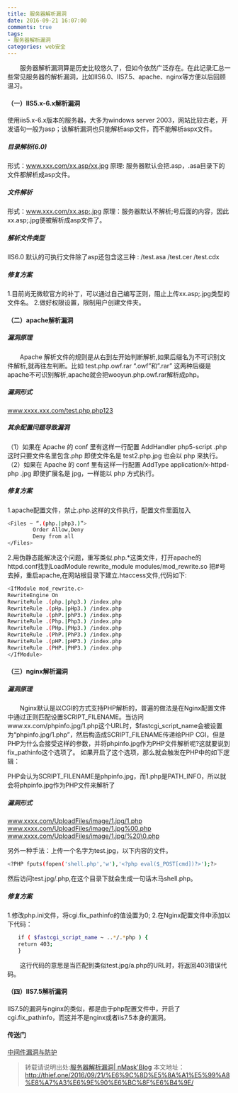 ```yaml
---
title: 服务器解析漏洞
date: 2016-09-21 16:07:00
comments: true
tags: 
- 服务器解析漏洞
categories: web安全
---
```

　　服务器解析漏洞算是历史比较悠久了，但如今依然广泛存在。在此记录汇总一些常见服务器的解析漏洞，比如IIS6.0、IIS7.5、apache、nginx等方便以后回顾温习。
<!--more-->
#### （一）IIS5.x-6.x解析漏洞
使用iis5.x-6.x版本的服务器，大多为windows server 2003，网站比较古老，开发语句一般为asp；该解析漏洞也只能解析asp文件，而不能解析aspx文件。
##### 目录解析(6.0)
形式：www.xxx.com/xx.asp/xx.jpg
原理: 服务器默认会把.asp，.asa目录下的文件都解析成asp文件。
##### 文件解析
形式：www.xxx.com/xx.asp;.jpg
原理：服务器默认不解析;号后面的内容，因此xx.asp;.jpg便被解析成asp文件了。
##### 解析文件类型
IIS6.0 默认的可执行文件除了asp还包含这三种 :
/test.asa
/test.cer
/test.cdx
##### 修复方案
1.目前尚无微软官方的补丁，可以通过自己编写正则，阻止上传xx.asp;.jpg类型的文件名。
2.做好权限设置，限制用户创建文件夹。

#### （二）apache解析漏洞
##### 漏洞原理
　　Apache 解析文件的规则是从右到左开始判断解析,如果后缀名为不可识别文件解析,就再往左判断。比如 test.php.owf.rar “.owf”和”.rar” 这两种后缀是apache不可识别解析,apache就会把wooyun.php.owf.rar解析成php。
##### 漏洞形式
www.xxxx.xxx.com/test.php.php123
##### 其余配置问题导致漏洞
（1）如果在 Apache 的 conf 里有这样一行配置 AddHandler php5-script .php 这时只要文件名里包含.php 即使文件名是 test2.php.jpg 也会以 php 来执行。
（2）如果在 Apache 的 conf 里有这样一行配置 AddType application/x-httpd-php .jpg 即使扩展名是 jpg，一样能以 php 方式执行。
##### 修复方案
1.apache配置文件，禁止.php.这样的文件执行，配置文件里面加入
```bash
<Files ~ “.(php.|php3.)”>
        Order Allow,Deny
        Deny from all
</Files>
```
2.用伪静态能解决这个问题，重写类似.php.*这类文件，打开apache的httpd.conf找到LoadModule rewrite_module modules/mod_rewrite.so
把#号去掉，重启apache,在网站根目录下建立.htaccess文件,代码如下:
```bash
<IfModule mod_rewrite.c>
RewriteEngine On
RewriteRule .(php.|php3.) /index.php
RewriteRule .(pHp.|pHp3.) /index.php
RewriteRule .(phP.|phP3.) /index.php
RewriteRule .(Php.|Php3.) /index.php
RewriteRule .(PHp.|PHp3.) /index.php
RewriteRule .(PhP.|PhP3.) /index.php
RewriteRule .(pHP.|pHP3.) /index.php
RewriteRule .(PHP.|PHP3.) /index.php
</IfModule>
```

#### （三）nginx解析漏洞
##### 漏洞原理
　　Nginx默认是以CGI的方式支持PHP解析的，普遍的做法是在Nginx配置文件中通过正则匹配设置SCRIPT_FILENAME。当访问www.xx.com/phpinfo.jpg/1.php这个URL时，$fastcgi_script_name会被设置为“phpinfo.jpg/1.php”，然后构造成SCRIPT_FILENAME传递给PHP CGI，但是PHP为什么会接受这样的参数，并将phpinfo.jpg作为PHP文件解析呢?这就要说到fix_pathinfo这个选项了。 如果开启了这个选项，那么就会触发在PHP中的如下逻辑：

PHP会认为SCRIPT_FILENAME是phpinfo.jpg，而1.php是PATH_INFO，所以就会将phpinfo.jpg作为PHP文件来解析了
##### 漏洞形式
www.xxxx.com/UploadFiles/image/1.jpg/1.php
www.xxxx.com/UploadFiles/image/1.jpg%00.php
www.xxxx.com/UploadFiles/image/1.jpg/%20\0.php

另外一种手法：上传一个名字为test.jpg，以下内容的文件。
```bash
<?PHP fputs(fopen('shell.php','w'),'<?php eval($_POST[cmd])?>');?>
```
然后访问test.jpg/.php,在这个目录下就会生成一句话木马shell.php。
##### 修复方案
1.修改php.ini文件，将cgi.fix_pathinfo的值设置为0;
2.在Nginx配置文件中添加以下代码：
```bash
　　if ( $fastcgi_script_name ~ ..*/.*php ) {
　　return 403;
　　}
```
　　这行代码的意思是当匹配到类似test.jpg/a.php的URL时，将返回403错误代码。

#### （四）IIS7.5解析漏洞

IIS7.5的漏洞与nginx的类似，都是由于php配置文件中，开启了cgi.fix_pathinfo，而这并不是nginx或者iis7.5本身的漏洞。

#### 传送门
[中间件漏洞与防护](http://thief.one/2017/05/25/1)




>转载请说明出处:[服务器解析漏洞| nMask'Blog](http://thief.one/2016/09/21/%E6%9C%8D%E5%8A%A1%E5%99%A8%E8%A7%A3%E6%9E%90%E6%BC%8F%E6%B4%9E/)
本文地址：
http://thief.one/2016/09/21/%E6%9C%8D%E5%8A%A1%E5%99%A8%E8%A7%A3%E6%9E%90%E6%BC%8F%E6%B4%9E/


